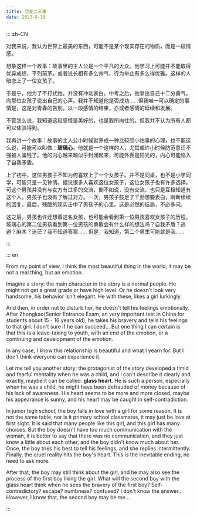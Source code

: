 ```yaml
---
title: 恋爱二三事
date: 2023-8-19
---
```


::: zh-CN

对我来说，我认为世界上最美的东西，可能不是某个现实存在的物质，而是一段情感。

想象这样一个故事：故事里的主人公是一个平凡的大众。他学习上可能并不能取得优异成绩、平列前茅。或者说长相有多么帅气，行为举止有多么得优雅。这样的人暗恋上了一位女孩子。

于是乎，他为了不打扰她，并没有冲动表白。中考之后，他拿出自己十二分勇气，向那位女孩子说出自己的心声。我并不知道他是否成功……但我唯一可以确定的事情是，这是对青春的告别，以一段感情的结束，亦或者感情的延续和发展。

不管怎么说，我知道这段感情是美好的，也是我所向往的。但我并不认为所有人都可以体验得到。

我再讲一个故事：故事的主人公小时候就养成一种比较胆小怕事的心理，也不能这么说，可能可以叫做：**玻璃心**。他就是一个这样的人，尤其或许小时候防范意识不强被人骗钱了。他的内心越来越似乎封闭起来，可能外表是阳光的，内心可能陷入了自我矛盾。

上了初中，这位男孩子不知为何喜欢上了一个女孩子。并不是同桌，也不是小学同学，可能只是一见钟情。据说很多人喜欢这位女孩子，这位女孩子也有许多选择。可这个男孩并没有与女方有过多的交流，倒不如说，没有交流，也只是互相知道有这个人，男孩子也没有了解过对方。一次，男孩子鼓足了干劲想要表白，断断续续的回复，最后，残酷的现实击中了男孩子的心里。这是必然的结局，不必多问。

这之后，男孩也许还想着这名女孩，也可能会看到第一位男孩喜欢女孩子的历程。玻璃心的第二位男孩看到第一位男孩的勇敢会有什么样的想法吗？自我矛盾？逃避？麻木？迷茫？我不知道答案…… 但是，我知道，第二个男生可能就是我……

:::

::: en

From my point of view, I think the most beautiful thing in the world, it may be not a real thing, but an emotion.

Imagine a story: the main character in the story is a normal people. He might not get a great grade or have high level. Or he doesn't look very handsome, his behavior isn't elegant. He with these, likes a girl lurkingly.

And then, in order not to disturb her, he doesn't tell his feelings emotionally. After Zhongkao(Senior Entrance Exam, an very important test in China for students about 15 - 16 years old), he takes his bravery and tells his feelings to that girl. I don't sure if he can succeed... But one thing I can certain is that this is a leave-taking to youth, with an end of the emotion, or a continuing and development of the emotion.

In any case, I know this relationship is beautiful and what I yearn for. But I don't think everyone can experience it.

Let me tell you another story: the protagonist of the story developed a timid and fearful mentality when he was a child, and I can't describe it clearly and exactly, maybe it can be called: **glass heart**. He is such a person, especially when he was a child, he might have been defrauded of money because of his lack of awareness. His heart seems to be more and more closed, maybe his appearance is sunny, and his heart may be caught in self-contradiction.

In junior high school, the boy falls in love with a girl for some reason. It is not the same table, nor is it primary school classmates, it may just be love at first sight. It is said that many people like this girl, and this girl has many choices. But the boy doesn't have too much communication with the woman, it is better to say that there was no communication, and they just know a little about each other, and the boy didn't know much about her. Once, the boy tries his best to tell his feelings, and she replies intermittently. Finally, the cruel reality hits the boy's heart. This is the inevitable ending, no need to ask more.

After that, the boy may still think about the girl, and he may also see the process of the first boy liking the girl. What will the second boy with the glass heart think when he sees the bravery of the first boy? Self-contradictory? escape? numbness? confused? I don't know the answer... However, I know that, the second boy may be me...

::: 